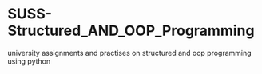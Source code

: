 # SUSS-Structured_AND_OOP_Programming
university assignments and practises on structured and oop programming using python
